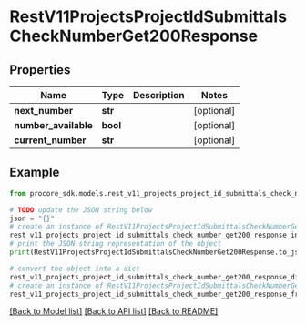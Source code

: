 # RestV11ProjectsProjectIdSubmittalsCheckNumberGet200Response


## Properties

Name | Type | Description | Notes
------------ | ------------- | ------------- | -------------
**next_number** | **str** |  | [optional] 
**number_available** | **bool** |  | [optional] 
**current_number** | **str** |  | [optional] 

## Example

```python
from procore_sdk.models.rest_v11_projects_project_id_submittals_check_number_get200_response import RestV11ProjectsProjectIdSubmittalsCheckNumberGet200Response

# TODO update the JSON string below
json = "{}"
# create an instance of RestV11ProjectsProjectIdSubmittalsCheckNumberGet200Response from a JSON string
rest_v11_projects_project_id_submittals_check_number_get200_response_instance = RestV11ProjectsProjectIdSubmittalsCheckNumberGet200Response.from_json(json)
# print the JSON string representation of the object
print(RestV11ProjectsProjectIdSubmittalsCheckNumberGet200Response.to_json())

# convert the object into a dict
rest_v11_projects_project_id_submittals_check_number_get200_response_dict = rest_v11_projects_project_id_submittals_check_number_get200_response_instance.to_dict()
# create an instance of RestV11ProjectsProjectIdSubmittalsCheckNumberGet200Response from a dict
rest_v11_projects_project_id_submittals_check_number_get200_response_from_dict = RestV11ProjectsProjectIdSubmittalsCheckNumberGet200Response.from_dict(rest_v11_projects_project_id_submittals_check_number_get200_response_dict)
```
[[Back to Model list]](../README.md#documentation-for-models) [[Back to API list]](../README.md#documentation-for-api-endpoints) [[Back to README]](../README.md)



